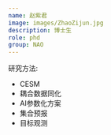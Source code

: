 ```yaml
---
name: 赵紫君
image: images/ZhaoZijun.jpg
description: 博士生
role: phd
group: NAO
---
```


研究方法: 
* CESM
* 耦合数据同化
* AI参数化方案
* 集合预报
* 目标观测